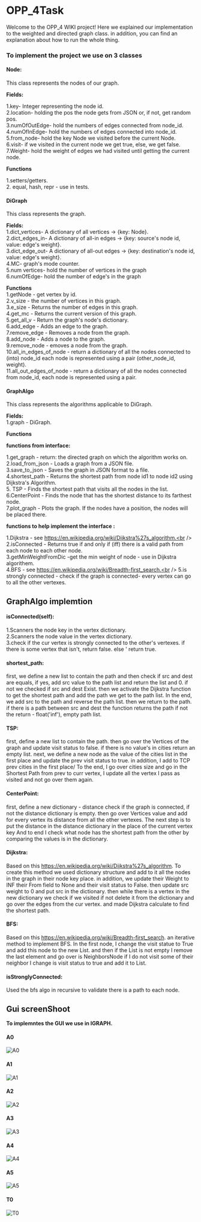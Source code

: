# OPP_4Task
Welcome to the OPP_4 WIKI project!
Here we explained our implementation to the weighted and directed graph class.
in addition, you can find an explanation about how to run the whole thing.

### ****To implement the project we use on 3 classes****

#### **Node:**

This class represents the nodes of our graph.

**Fields:**

1.key- Integer representing the node id.<br />
2.location- holding the pos the node gets from JSON or, if not, get random pos.<br />
3.numOfOutEdge- hold the numbers of edges connected from node_id.<br /> 
4.numOfInEdge- hold the numbers of edges connected into node_id.<br /> 
5.from_node- hold the key Node we visited before the current Node.<br />
6.visit- if we visited in the current node we get true, else, we get false.<br />
7.Weight- hold the weight of edges we had visited until getting the current node.<br />

**Functions**<br />

1.setters/getters.<br />
2. equal, hash, repr - use in tests.<br />

#### **DiGraph<br />**
This class represents the graph.<br />

**Fields:**<br />
1.dict_vertices- A dictionary of all vertices -> {key: Node}.<br />
2.dict_edges_in- A dictionary of all-in edges -> {key: source's node id, value: edge's weight}.<br />
3.dict_edge_out- A dictionary of all-out edges -> {key: destination's node id, value: edge's weight}.<br />
4.MC- graph's mode counter.<br />
5.num vertices- hold the number of vertices in the graph<br />
6.numOfEdge- hold the number of edge's in the graph<br />

**Functions**<br />
1.getNode - get vertex by id.<br />
2.v_size - the number of vertices in this graph.<br />
3.e_size - Returns the number of edges in this graph.<br />
4.get_mc - Returns the current version of this graph.<br />
5.get_all_v - Return the graph's node's dictionary.<br />
6.add_edge -  Adds an edge to the graph.<br />
7.remove_edge - Removes a node from the graph.<br />
8.add_node - Adds a node to the graph.<br />
9.remove_node - emoves a node from the graph.<br />
10.all_in_edges_of_node -  return a dictionary of all the nodes connected to (into) node_id each node is represented using a pair (other_node_id, weight).<br />
11.all_out_edges_of_node -  return a dictionary of all the nodes connected from node_id, each node is represented using a pair.<br />

#### **GraphAlgo<br />**
This class represents the algorithms applicable to DiGraph.<br />

**Fields:**<br />
1.graph - DiGraph.<br />

****Functions****<br />

**functions from interface:**<br />

1.get_graph - return: the directed graph on which the algorithm works on.<br />
2.load_from_json - Loads a graph from a JSON file.<br />
3.save_to_json -  Saves the graph in JSON format to a file.<br />
4.shortest_path - Returns the shortest path from node id1 to node id2 using Dijkstra's Algorithm.<br />
5. TSP - Finds the shortest path that visits all the nodes in the list.<br />
6.CenterPoint -  Finds the node that has the shortest distance to its farthest node.<br />
7.plot_graph -  Plots the graph. If the nodes have a position, the nodes will be placed there.<br />

**functions to help implement the interface  :**<br />

1.Dijkstra - see https://en.wikipedia.org/wiki/Dijkstra%27s_algorithm.<br />
2.isConnected - Returns true if and only if (iff) there is a valid path from each node to each other node.<br />
3.getMinWeightFromDic -get the min weight of node - use in Dijkstra algorithem.<br />
4.BFS - see https://en.wikipedia.org/wiki/Breadth-first_search.<br />
5.is strongly connected - check if the graph is connected- every vertex can go to all the other vertexes.<br />

## ****GraphAlgo implemtion****

#### ****isConnected(self):**** <br />
1.Scanners the node key in the vertex dictionary.<br />
2.Scanners the node value in the vertex dictionary.<br />
3.check if the cur vertex is strongly connected to the other's vertexes. if there is some vertex that isn't, return false. else ' return true.<br />

#### ****shortest_path:****<br />
first, we define a new list to contain the path and then check if src and dest are equals, if yes, add src value to the path list and return the list and 0. if not we checked if src and dest Exist. then we activate the Dijkstra function to get the shortest path and add the path we get to the path list. In the end, we add src to the path and reverse the path list. then we return to the path. if there is a path between src and dest the function returns the path if not the return - float('inf'), empty path list.<br />

#### ****TSP:****
first, define a new list to contain the path. then go over the Vertices of the graph and update visit status to false. if there is no value's in cities return an empty list. next, we define a new node as the value of the cities list in the first place and update the prev visit status to true. in addition, I add to TCP prev cities in the first place/ To the end, I go over cities size and go in the Shortest Path from prev to curr vertex, I update all the vertex I pass as visited and not go over them again.<br />

#### ****CenterPoint:****
first, define a new dictionary - distance check if the graph is connected, if not the distance dictionary is empty. then go over Vertices value and add for every vertex its distance from all the other vertexes. The next step is to put the distance in the distance dictionary in the place of the current vertex key  And to end I check what node has the shortest path from the other by comparing the values is in the dictionary.<br />

#### ****Dijkstra:****
Based on this https://en.wikipedia.org/wiki/Dijkstra%27s_algorithm. To create this method we used dictionary structure and add to it all the nodes in the graph in their node key place. in addition, we update their Weight to INF their From field to None and their visit status to False.  then update src weight to 0 and put src in the dictionary.
then while there is a vertex in the new dictionary we check if we visited if not delete it from the dictionary and go over the edges from the cur vertex.
and made Dijkstra calculate to find the shortest path.<br />


#### ****BFS:****
Based on this https://en.wikipedia.org/wiki/Breadth-first_search. an iterative method to implement BFS. In the first node, I change the visit statue to True and add this node to the new List. and then if the List is not empty I remove the last element and go over is NeighborsNode if I do not visit some of their neighbor I change is visit status to true and add it to List.<br />

#### ****isStronglyConnected:**** 
Used the bfs algo in recursive to validate there is a path to each node.<br />

## ****Gui screenShoot****

**To implemntes the GUI we use in IGRAPH.**

#### **A0**
![A0](https://user-images.githubusercontent.com/76403961/147682587-3f2adc46-98c4-41d8-a420-aa9460db4253.jpeg)

#### **A1**
![A1](https://user-images.githubusercontent.com/76403961/147682603-836fc650-8ff0-4839-95a3-d371ef288a4c.jpeg)

#### **A2**
![A2](https://user-images.githubusercontent.com/76403961/147682619-f991f660-dcb7-4fcb-b7e9-4d540e64a5cb.jpeg)

#### **A3**
![A3](https://user-images.githubusercontent.com/76403961/147682637-1d69bcbb-7102-415a-9253-ea0168210baa.jpeg)

#### **A4**
![A4](https://user-images.githubusercontent.com/76403961/147682650-6c105671-14fd-45ba-8da6-77afcb212a0e.jpeg)

#### **A5**
![A5](https://user-images.githubusercontent.com/76403961/147682664-c1d2cb36-1e93-4846-abcc-fbab8f7ab834.jpeg)

#### **T0**
![T0](https://user-images.githubusercontent.com/76403961/147682685-30d378ba-f568-4413-b4a9-fbcf1d6f15af.jpeg)





